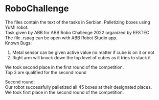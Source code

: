 # RoboChallenge
The files contain the text of the tasks in Serbian. Palletizing boxes using YuMI robot. <br>
Task given by ABB for ABB Robo Challenge 2022 organized by EESTEC <br>
The file .rspag can be open with ABB Robot Studio app. <br>
Known Bugs: 
1. Metal sensor can be given active value no matter if cube is on it or not
2. Right arm will knock down the top level of cubes as it tries to stack it

We took second place in the first round of the competition. <br>
Top 3 are qualified for the second round <br>

Second round: <br>
Our robot successfully palletized all 45 boxes at their designated places. <br>
We took first place in the second round of the competition.
